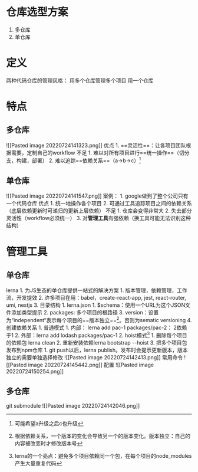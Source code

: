 # 仓库选型方案
1. 多仓库
2. 单仓库

# 定义
两种代码仓库的管理风格：
用多个仓库管理多个项目
用一个仓库
# 特点
## 多仓库
![[Pasted image 20220724141323.png]]
优点
	1. ==灵活性==：让各项目团队根据需要，定制自己的workflow
不足
	1. 难以对所有项目进行==统一操作==（切分支，构建，部署）
	2. 难以追踪==依赖关系==（a→b→c）[^1]
## 单仓库
![[Pasted image 20220724141547.png]]
案例：
	1. google做到了整个公司只有一个代码仓库
优点
	1. 统一地操作各个项目
	2. 可通过工具追踪项目之间的依赖关系（底层依赖更新时可递归的更新上层依赖）
不足
	1. 仓库会变得非常大
	2. 失去部分灵活性（workflow必须统一）
	3. 对**管理工具**有强依赖（换工具可能无法识别这种结构）
# 管理工具
## 单仓库
lerna
	1. 为JS生态的单仓库提供一站式的解决方案
		1. 版本管理，依赖管理，工作流，开发提效
	2. 许多项目在用：babel，create-react-app, jest, react-router, umi, nestjs
	3. 目录结构
		1. lerna.json
			1. $schema：使用一个URL为这个JSON文件添加类型提示
			2. packages: 多个项目的根路径
			3. version：设置为“independent“表示每个项目的==版本独立==[^2]。否则为sematic versioning
	4. 创建依赖关系
		1. 普通模式
			1. 内部： lerna add pac-1 packages/pac-2： 2依赖于1
			2. 外部：lerna add lodash packages/pac-1 
		2. hoist模式[^3]
			1. 删除每个项目的依赖包 lerna clean
			2. 重新安装依赖lerna bootstrap --hoist
			3. 把多个项目包发布到npm仓库
				1. git push以后，lerna publish。发布时会提示更新版本，版本独立的需要单独选择修改
![[Pasted image 20220724142413.png]]
常用命令
![[Pasted image 20220724145442.png]]
配置
![[Pasted image 20220724150254.png]]
## 多仓库
git submodule
![[Pasted image 20220724142046.png]]

[^1]: 可能希望a升级之后c也升级
[^2]: 根据依赖关系，一个版本的变化会导致另一个的版本变化。版本独立：自己的内容被改变时才修改版本号
[^3]: lerna的一个亮点：避免多个项目依赖同一个包，在每个项目的node_modules产生大量重复代码